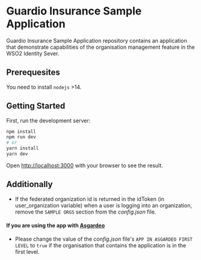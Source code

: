 # Guardio Insurance Sample Application

Guardio Insurance Sample Application repository contains an application that demonstrate capabilities of the organisation management feature in the WSO2 Identity Sever.

## Prerequesites
You need to install ```nodejs``` >14.

## Getting Started

First, run the development server:

```bash
npm install
npm run dev
# or
yarn install
yarn dev
```
Open [http://localhost:3000](http://localhost:3000) with your browser to see the result.

## Additionally
* If the federated organization id is returned in the idToken (in user_organization variable) when a user is logging into an organization, remove the `SAMPLE ORGS` section from the <i>config.json</i> file.

#### If you are using the app with [Asgardeo](https://wso2.com/asgardeo/)
* Please change the value of the <i>config.json</i>  file's `APP IN ASGARDEO FIRST LEVEL` to `true` if the organisation that contains the application is in the first level.
